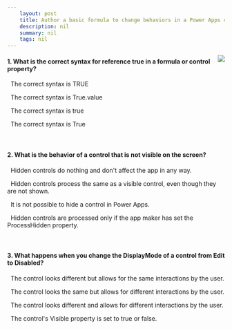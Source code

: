 ```yaml
---
    layout: post
    title: Author a basic formula to change behaviors in a Power Apps canvas app  
    description: nil
    summary: nil
    tags: nil
---
```



 <a target="_blank" href="https://docs.microsoft.com/en-us/learn/modules/author-basic-formula-change-behaviors-powerapps/7-knowledge-check/"><i class="fas fa-external-link-alt"></i> </a>
 <img align="right" src="https://docs.microsoft.com/en-us/learn/achievements/change-behaviors.svg">
####  1. What is the correct syntax for reference true in a formula or control property?


<i class='far fa-square'></i> &nbsp;&nbsp;The correct syntax is TRUE

<i class='far fa-square'></i> &nbsp;&nbsp;The correct syntax is True.value

<i class='fas fa-check-square' style='color: Dodgerblue;'></i> &nbsp;&nbsp;The correct syntax is true

<i class='far fa-square'></i> &nbsp;&nbsp;The correct syntax is True
<br />
<br />
<br />

####  2. What is the behavior of a control that is not visible on the screen?


<i class='far fa-square'></i> &nbsp;&nbsp;Hidden controls do nothing and don't affect the app in any way.

<i class='fas fa-check-square' style='color: Dodgerblue;'></i> &nbsp;&nbsp;Hidden controls process the same as a visible control, even though they are not shown.

<i class='far fa-square'></i> &nbsp;&nbsp;It is not possible to hide a control in Power Apps.

<i class='far fa-square'></i> &nbsp;&nbsp;Hidden controls are processed only if the app maker has set the ProcessHidden property.
<br />
<br />
<br />

####  3. What happens when you change the DisplayMode of a control from Edit to Disabled?


<i class='far fa-square'></i> &nbsp;&nbsp;The control looks different but allows for the same interactions by the user.

<i class='far fa-square'></i> &nbsp;&nbsp;The control looks the same but allows for different interactions by the user.

<i class='fas fa-check-square' style='color: Dodgerblue;'></i> &nbsp;&nbsp;The control looks different and allows for different interactions by the user.

<i class='far fa-square'></i> &nbsp;&nbsp;The control's Visible property is set to true or false.
<br />
<br />
<br />
